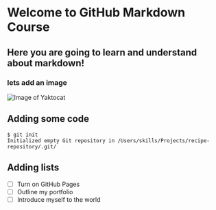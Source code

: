 # Welcome to GitHub Markdown Course
## Here you are going to learn and understand about markdown!
### lets add an image
![Image of Yaktocat](https://octodex.github.com/images/yaktocat.png)
## Adding some code
```
$ git init
Initialized empty Git repository in /Users/skills/Projects/recipe-repository/.git/
```
## Adding lists
- [ ] Turn on GitHub Pages
- [ ] Outline my portfolio
- [ ] Introduce myself to the world
